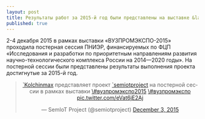 ```yaml
---
layout: post
title: Результаты работ за 2015-й год были представлены на выставке &laquo;ВУЗПРОМЭКСПО-2015&raquo;
published: true
---
```


2-4 декабря 2015 в рамках выставки «ВУЗПРОМЭКСПО-2015&raquo; проходила постерная сессия ПНИЭР, финансируемых по ФЦП «Исследования и разработки по приоритетным направлениям развития научно-технологического комплекса России на 2014—2020 годы&raquo;. На постерной сессии были представлены результаты выполнения проекта достигнутые за 2015-й год.

<center>
<blockquote class="twitter-tweet" data-partner="tweetdeck">
<p lang="ru" dir="ltr">
<a href="https://twitter.com/Kolchinmax">`Kolchinmax</a> представляет проект <a href="https://twitter.com/semiotproject">`semiotproject</a> на постерной сессии в рамках выставки <a href="https://twitter.com/hashtag/%D0%B2%D1%83%D0%B7%D0%BF%D1%80%D0%BE%D0%BC%D1%8D%D0%BA%D1%81%D0%BF%D0%BE2015?src=hash">\#вузпромэкспо2015</a> <a href="https://twitter.com/hashtag/%D0%B2%D1%83%D0%B7%D0%BF%D1%80%D0%BE%D0%BC%D1%8D%D0%BA%D1%81%D0%BF%D0%BE?src=hash">\#вузпромэкспо</a> <a href="https://t.co/eVat6jE2Aj">pic.twitter.com/eVat6jE2Aj</a>

</p>
— SemIoT Project (@semiotproject) <a href="https://twitter.com/semiotproject/status/672325719465312257">December 3, 2015</a>

</blockquote>
</center>
